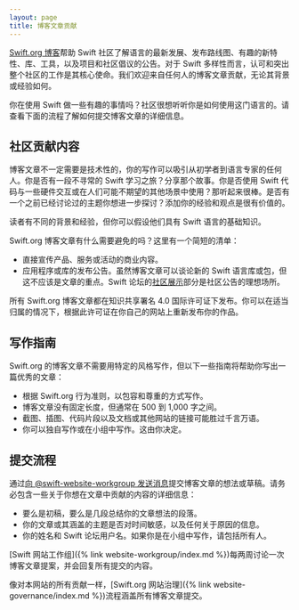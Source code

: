 ```yaml
---
layout: page
title: 博客文章贡献
---
```


[Swift.org 博客](https://www.swift.org/blog/)帮助 Swift 社区了解语言的最新发展、发布路线图、有趣的新特性、库、工具，以及项目和社区倡议的公告。对于 Swift 多样性而言，认可和突出整个社区的工作是其核心使命。我们欢迎来自任何人的博客文章贡献，无论其背景或经验如何。

你在使用 Swift 做一些有趣的事情吗？社区很想听听你是如何使用这门语言的。请查看下面的流程了解如何提交博客文章的详细信息。

## 社区贡献内容

博客文章不一定需要是技术性的，你的写作可以吸引从初学者到语言专家的任何人。你是否有一段不寻常的 Swift 学习之旅？分享那个故事。你是否使用 Swift 代码与一些硬件交互或在人们可能不期望的其他场景中使用？那听起来很棒。是否有一个之前已经讨论过的主题你想进一步探讨？添加你的经验和观点是很有价值的。

读者有不同的背景和经验，但你可以假设他们具有 Swift 语言的基础知识。

Swift.org 博客文章有什么需要避免的吗？这里有一个简短的清单：

* 直接宣传产品、服务或活动的商业内容。
* 应用程序或库的发布公告。虽然博客文章可以谈论新的 Swift 语言库或包，但这不应该是文章的重点。Swift 论坛的[社区展示](https://forums.swift.org/c/community-showcase/66)部分是社区公告的理想场所。

所有 Swift.org 博客文章都在知识共享署名 4.0 国际许可证下发布。你可以在适当归属的情况下，根据此许可证在你自己的网站上重新发布你的作品。

## 写作指南

Swift.org 的博客文章不需要用特定的风格写作，但以下一些指南将帮助你写出一篇优秀的文章：

* 根据 Swift.org 行为准则，以包容和尊重的方式写作。
* 博客文章没有固定长度，但通常在 500 到 1,000 字之间。
* 截图、插图、代码片段以及文档或其他网站的链接可能胜过千言万语。
* 你可以独自写作或在小组中写作。这由你决定。

## 提交流程

通过[向 @swift-website-workgroup 发送消息](https://forums.swift.org/new-message?groupname=swift-website-workgroup&title=Blog%20post%20proposal)提交博客文章的想法或草稿。请务必包含一些关于你想在文章中贡献的内容的详细信息：

* 要么是初稿，要么是几段总结你的文章想法的段落。
* 你的文章或其涵盖的主题是否对时间敏感，以及任何关于原因的信息。
* 你的姓名和 Swift 论坛用户名。如果你是在小组中写作，请包括所有人。

[Swift 网站工作组]({% link website-workgroup/index.md %})每两周讨论一次博客文章提案，并会回复所有提交的内容。

像对本网站的所有贡献一样，[Swift.org 网站治理]({% link website-governance/index.md %})流程涵盖所有博客文章提交。
